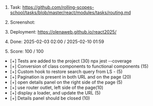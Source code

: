 1. Task: https://github.com/rolling-scopes-school/tasks/blob/master/react/modules/tasks/routing.md
2. Screenshot:
   
3. Deployment: https://olenaweb.github.io/react2025/
4. Done: 2025-02-03 02:00 /	2025-02-10 01:59
5. Score: 100 / 100
  - [+] Tests are added to the project (30)
        npx jest --coverage     
  - [+] Conversion of class components to functional components (15)
  - [+] Custom hook to restore search query from LS - (5)
  - [+] Pagination is present in both URL and on the page (20)
  - [+] open details panel on the right side of the page (5)
  - [+] use router outlet, left side of the page(10)
  - [+] display a loader, and update the URL (5)
  - [+] Details panel should be closed (10)
